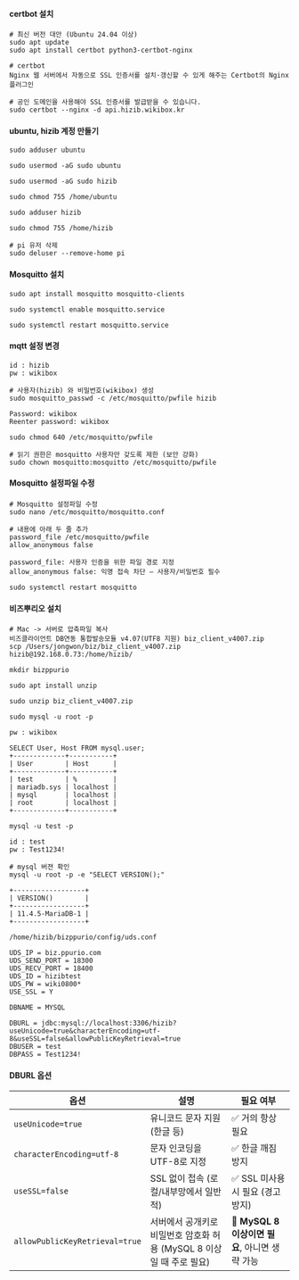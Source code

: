 #### certbot 설치

```less
# 최신 버전 대안 (Ubuntu 24.04 이상)
sudo apt update
sudo apt install certbot python3-certbot-nginx

# certbot
Nginx 웹 서버에서 자동으로 SSL 인증서를 설치·갱신할 수 있게 해주는 Certbot의 Nginx 플러그인

# 공인 도메인을 사용해야 SSL 인증서를 발급받을 수 있습니다.
sudo certbot --nginx -d api.hizib.wikibox.kr
```

#### ubuntu, hizib 계정 만들기
```less
sudo adduser ubuntu

sudo usermod -aG sudo ubuntu

sudo usermod -aG sudo hizib

sudo chmod 755 /home/ubuntu

sudo adduser hizib

sudo chmod 755 /home/hizib

# pi 유저 삭제
sudo deluser --remove-home pi
```

#### Mosquitto 설치
```less
sudo apt install mosquitto mosquitto-clients

sudo systemctl enable mosquitto.service

sudo systemctl restart mosquitto.service
```


#### mqtt 설정 변경
```less
id : hizib
pw : wikibox
```
```less
# 사용자(hizib) 와 비밀번호(wikibox) 생성
sudo mosquitto_passwd -c /etc/mosquitto/pwfile hizib

Password: wikibox
Reenter password: wikibox
```

```less
sudo chmod 640 /etc/mosquitto/pwfile

# 읽기 권한은 mosquitto 사용자만 갖도록 제한 (보안 강화)
sudo chown mosquitto:mosquitto /etc/mosquitto/pwfile
```

#### Mosquitto 설정파일 수정
```less
# Mosquitto 설정파일 수정
sudo nano /etc/mosquitto/mosquitto.conf

# 내용에 아래 두 줄 추가
password_file /etc/mosquitto/pwfile
allow_anonymous false

password_file: 사용자 인증을 위한 파일 경로 지정
allow_anonymous false: 익명 접속 차단 — 사용자/비밀번호 필수

sudo systemctl restart mosquitto
```

#### 비즈뿌리오 설치

```less
# Mac -> 서버로 압축파일 복사
비즈클라이언트 DB연동 통합발송모듈 v4.07(UTF8 지원) biz_client_v4007.zip
scp /Users/jongwon/biz/biz_client_v4007.zip hizib@192.168.0.73:/home/hizib/

mkdir bizppurio

sudo apt install unzip

sudo unzip biz_client_v4007.zip
```
```less
sudo mysql -u root -p

pw : wikibox

SELECT User, Host FROM mysql.user;
+-------------+-----------+
| User        | Host      |
+-------------+-----------+
| test        | %         |
| mariadb.sys | localhost |
| mysql       | localhost |
| root        | localhost |
+-------------+-----------+

```

```less
mysql -u test -p

id : test
pw : Test1234!
```

```less
# mysql 버젼 확인
mysql -u root -p -e "SELECT VERSION();"

+------------------+
| VERSION()        |
+------------------+
| 11.4.5-MariaDB-1 |
+------------------+

/home/hizib/bizppurio/config/uds.conf

UDS_IP = biz.ppurio.com
UDS_SEND_PORT = 18300
UDS_RECV_PORT = 18400
UDS_ID = hizibtest
UDS_PW = wiki0800*
USE_SSL = Y

DBNAME = MYSQL

DBURL = jdbc:mysql://localhost:3306/hizib?useUnicode=true&characterEncoding=utf-8&useSSL=false&allowPublicKeyRetrieval=true
DBUSER = test
DBPASS = Test1234!
```
#### DBURL 옵션
| 옵션                             | 설명                                          | 필요 여부                             |
| ------------------------------ | ------------------------------------------- | --------------------------------- |
| `useUnicode=true`              | 유니코드 문자 지원 (한글 등)                           | ✅ 거의 항상 필요                        |
| `characterEncoding=utf-8`      | 문자 인코딩을 UTF-8로 지정                           | ✅ 한글 깨짐 방지                        |
| `useSSL=false`                 | SSL 없이 접속 (로컬/내부망에서 일반적)                    | ✅ SSL 미사용 시 필요 (경고 방지)            |
| `allowPublicKeyRetrieval=true` | 서버에서 공개키로 비밀번호 암호화 허용 (MySQL 8 이상일 때 주로 필요) | 🔶 **MySQL 8 이상이면 필요**, 아니면 생략 가능 |







